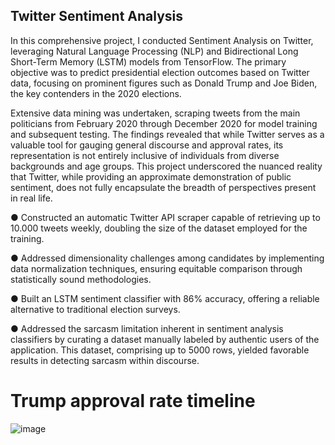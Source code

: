 
## Twitter Sentiment Analysis

In this comprehensive project, I conducted Sentiment Analysis on Twitter, leveraging Natural Language Processing (NLP) and Bidirectional Long Short-Term Memory (LSTM) models from TensorFlow. The primary objective was to predict presidential election outcomes based on Twitter data, focusing on prominent figures such as Donald Trump and Joe Biden, the key contenders in the 2020 elections.

Extensive data mining was undertaken, scraping tweets from the main politicians from February 2020 through December 2020 for model training and subsequent testing. The findings revealed that while Twitter serves as a valuable tool for gauging general discourse and approval rates, its representation is not entirely inclusive of individuals from diverse backgrounds and age groups. This project underscored the nuanced reality that Twitter, while providing an approximate demonstration of public sentiment, does not fully encapsulate the breadth of perspectives present in real life.

● Constructed an automatic Twitter API scraper capable of retrieving up to 10.000 tweets weekly, doubling the size of the dataset employed for the training.

● Addressed dimensionality challenges among candidates by implementing data normalization techniques, ensuring equitable comparison through statistically sound methodologies.

● Built an LSTM sentiment classifier with 86% accuracy, offering a reliable alternative to traditional election surveys.

● Addressed the sarcasm limitation inherent in sentiment analysis classifiers by curating a dataset manually labeled by authentic users of the application. This dataset, comprising up to 5000 rows, yielded favorable results in detecting sarcasm within discourse.



<h1 align="left">Trump approval rate timeline</h1>

![image](https://github.com/jzuluaga02/data-science-portfolio/assets/114960212/90431fce-2a93-4b32-a4f9-5571603ef5bc)



